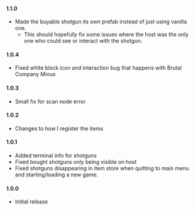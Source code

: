 #### 1.1.0
- Made the buyable shotgun its own prefab instead of just using vanilla one.
     - This should hopefully fix some issues where the host was the only one who could see or interact with the shotgun.

#### 1.0.4
- Fixed white block icon and interaction bug that happens with Brutal Company Minus

#### 1.0.3
- Small fix for scan node error

#### 1.0.2
- Changes to how I register the items

#### 1.0.1
- Added terminal info for shotguns
- Fixed bought shotguns only being visible on host
- Fixed shotguns disappearing in item store when quitting to main menu and starting/loading a new game.

#### 1.0.0
- Initial release